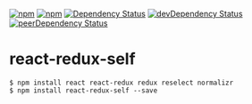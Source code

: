 [![npm](http://img.shields.io/npm/v/react-redux-self.svg?style=flat-square)](https://www.npmjs.com/package/react-redux-self)
[![npm](http://img.shields.io/npm/l/react-redux-self.svg?style=flat-square)](http://opensource.org/licenses/MIT)
[![Dependency Status](https://david-dm.org/aliaksandr-master/react-redux-self.svg?style=flat-square)](https://david-dm.org/aliaksandr-master/react-redux-self)
[![devDependency Status](https://david-dm.org/aliaksandr-master/react-redux-self/dev-status.svg?style=flat-square)](https://david-dm.org/aliaksandr-master/react-redux-self#info=devDependencies)
[![peerDependency Status](https://david-dm.org/aliaksandr-master/react-redux-self/peer-status.svg?style=flat-square)](https://david-dm.org/aliaksandr-master/react-redux-self?type=peer)

# react-redux-self

```shell
$ npm install react react-redux redux reselect normalizr
$ npm install react-redux-self --save
```
